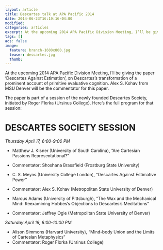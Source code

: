 ```yaml
---
layout: article
title: Descartes talk at APA Pacific 2014
date: 2014-06-23T16:19:16-04:00
modified:
categories: articles
excerpt: At the upcoming 2014 APA Pacific Division Meeting, I’ll be giving the paper ‘Descartes Against Estimation’, on Descartes’s transformation of a prominent account of primitive evaluative cognition.
tags: []
ads: false
image:
  feature: branch-1600x800.jpg
  teaser: descartes.jpg
  thumb:
---
```


At the upcoming 2014 APA Pacific Division Meeting, I’ll be giving the paper ‘Descartes Against Estimation’, on Descartes’s transformation of a prominent account of primitive evaluative cognition. Alex S. Kohav from MSU Denver will be the commentator for this paper.

The paper is part of a session of the newly founded Descartes Society, initiated by Roger Florka (Ursinus College). Here’s the full program for that session:

# DESCARTES SOCIETY SESSION

_Thursday April 17, 6:00-9:00 PM_

- Matthew J. Kisner (University of South Carolina), “Are Cartesian Passions Representational?”
- Commentator: Shoshana Brassfield (Frostburg State University)

- C. S. Meyns (University College London), “Descartes Against Estimative Power”
- Commentator: Alex S. Kohav (Metropolitan State University of Denver)

- Marcus Adams (University of Pittsburgh), “The Wax and the Mechanical Mind: Reexamining Hobbes’s Objections to Descartes’s Meditations”
- Commentator: Jeffrey Ogle (Metropolitan State University of Denver)

_Saturday April 19, 8:00-10:00 PM_

- Alison Simmons (Harvard University), “Mind-body Union and the Limits of Cartesian Metaphysics”
- Commentator: Roger Florka (Ursinus College)

